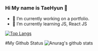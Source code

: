 ### Hi My name is TaeHyun 👋


- 🔭 I’m currently working on a portfolio.
- 🌱 I’m currently learning JS, React JS


[![Top Langs](https://github-readme-stats.vercel.app/api/top-langs/?username=anuraghazra&layout=compact)](https://github.com/anuraghazra/github-readme-stats)

#My Github Status
![Anurag's github stats](https://github-readme-stats.vercel.app/api?username=qlemql&show_icons=true&theme=react)
